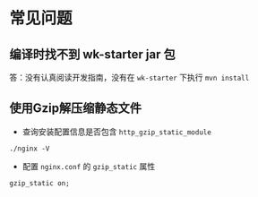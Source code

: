 # 常见问题

## 编译时找不到 wk-starter jar 包

答：没有认真阅读开发指南，没有在 ```wk-starter``` 下执行 ```mvn install```

## 使用Gzip解压缩静态文件

* 查询安装配置信息是否包含 `http_gzip_static_module`
```text
./nginx -V
```

* 配置 `nginx.conf` 的 `gzip_static` 属性

```text
gzip_static on;
```
